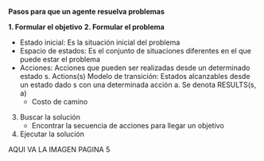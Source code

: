 
**Pasos para que un agente resuelva problemas**

**1. Formular el objetivo**
**2. Formular el problema**
- Estado inicial: Es la situación inicial del problema
- Espacio de estados: Es el conjunto de situaciones diferentes en el que puede estar el problema
- Acciones: Acciones que pueden ser realizadas desde un determinado estado s. Actions(s)
Modelo de transición: Estados alcanzables desde un estado dado s con una determinada acción a. Se denota RESULTS(s, a)
	 - Costo de camino
3. Buscar la solución
	- Encontrar la secuencia de acciones para llegar un objetivo
4. Ejecutar la solución

AQUI VA LA IMAGEN PAGINA 5



<!--stackedit_data:
eyJoaXN0b3J5IjpbMTEzMzE5NTgxNSw0OTc4MTg4MTBdfQ==
-->